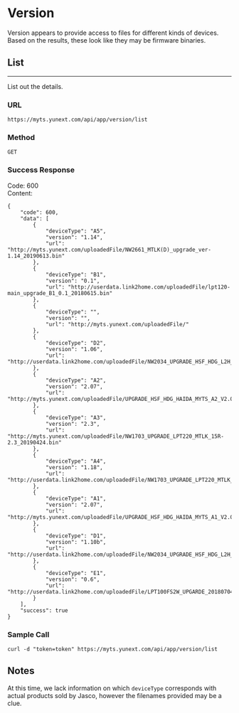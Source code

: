 # Version

Version appears to provide access to files for different kinds of devices. Based on the results, these look like they may be firmware binaries.

## List
----
List out the details.

### URL

  `https://myts.yunext.com/api/app/version/list`

### Method

`GET`

### Success Response

Code: 600 <br/>
Content:
```
{
    "code": 600,
    "data": [
        {
            "deviceType": "A5",
            "version": "1.14",
            "url": "http://myts.yunext.com/uploadedFile/NW2661_MTLK(D)_upgrade_ver-1.14_20190613.bin"
        },
        {
            "deviceType": "B1",
            "version": "0.1",
            "url": "http://userdata.link2home.com/uploadedFile/lpt120-main_upgrade_B1_0.1_20180615.bin"
        },
        {
            "deviceType": "",
            "version": "",
            "url": "http://myts.yunext.com/uploadedFile/"
        },
        {
            "deviceType": "D2",
            "version": "1.06",
            "url": "http://userdata.link2home.com/uploadedFile/NW2034_UPGRADE_HSF_HDG_L2H_D2_V1.06_20180629.bin"
        },
        {
            "deviceType": "A2",
            "version": "2.07",
            "url": "http://myts.yunext.com/uploadedFile/UPGRADE_HSF_HDG_HAIDA_MYTS_A2_V2.07_20190410.bin"
        },
        {
            "deviceType": "A3",
            "version": "2.3",
            "url": "http://myts.yunext.com/uploadedFile/NW1703_UPGRADE_LPT220_MTLK_15R-2.3_20190424.bin"
        },
        {
            "deviceType": "A4",
            "version": "1.18",
            "url": "http://userdata.link2home.com/uploadedFile/NW1703_UPGRADE_LPT220_MTLK_15S_1.14_20180725.bin"
        },
        {
            "deviceType": "A1",
            "version": "2.07",
            "url": "http://myts.yunext.com/uploadedFile/UPGRADE_HSF_HDG_HAIDA_MYTS_A1_V2.07_20190329.bin"
        },
        {
            "deviceType": "D1",
            "version": "1.10b",
            "url": "http://userdata.link2home.com/uploadedFile/NW2034_UPGRADE_HSF_HDG_L2H_D1_V1.10b_20180619.bin"
        },
        {
            "deviceType": "E1",
            "version": "0.6",
            "url": "http://userdata.link2home.com/uploadedFile/LPT100FS2W_UPGARDE_20180704_0.6.bin"
        }
    ],
    "success": true
}
```

### Sample Call

`curl -d "token=token" https://myts.yunext.com/api/app/version/list`

## Notes

At this time, we lack information on which `deviceType` corresponds with actual products sold by Jasco, however the filenames provided may be a clue.